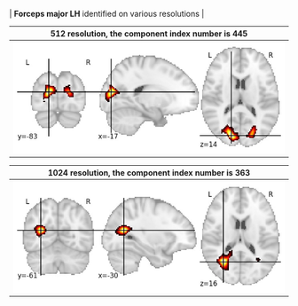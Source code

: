 


| **Forceps major LH** identified on various resolutions |

| 512 resolution, the component index number is 445|  
|:---:|  
| ![Component 512](../512/final/445.jpg "From component 512: Forceps major LH") |

| 1024 resolution, the component index number is 363|  
|:---:|  
| ![Component 1024](../1024/final/363.jpg "From component 1024: Forceps major LH") |